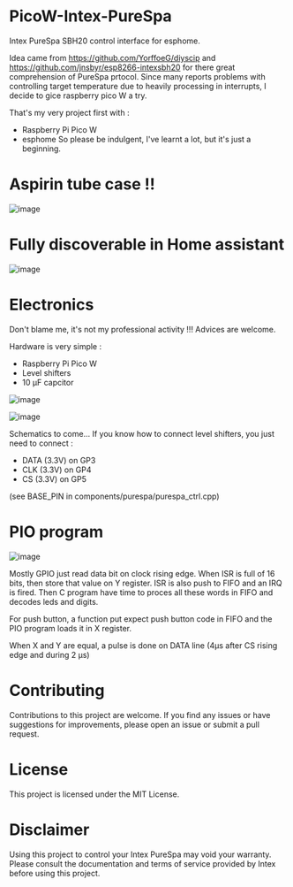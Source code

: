 # PicoW-Intex-PureSpa
Intex PureSpa SBH20 control interface for esphome.

Idea came from https://github.com/YorffoeG/diyscip and https://github.com/jnsbyr/esp8266-intexsbh20 for there great comprehension of PureSpa prtocol.
Since many reports problems with controlling target temperature due to heavily processing in interrupts, I decide to gice raspberry pico W a try.

That's my very project first with :
- Raspberry Pi Pico W
- esphome
So please be indulgent, I've learnt a lot, but it's just a beginning.

# Aspirin tube case !!
![image](https://github.com/RealByron/PicoW-Intex-PureSpa/assets/1749192/8ec6f361-ab9b-407b-b083-84245200abdd)

# Fully discoverable in Home assistant
![image](https://github.com/RealByron/PicoW-Intex-PureSpa/assets/1749192/d4230ada-e759-44a0-8b38-833575798f3a)

# Electronics
Don't blame me, it's not my professional activity !!!
Advices are welcome.

Hardware is very simple :
- Raspberry Pi Pico W
- Level shifters 
- 10 µF capcitor

![image](https://github.com/RealByron/PicoW-Intex-PureSpa/assets/1749192/ca510e43-296f-4e0a-9e2c-d352a6a11b31)

![image](https://github.com/RealByron/PicoW-Intex-PureSpa/assets/1749192/89278776-472c-42b0-af2c-f625bd6158a3)

Schematics to come... If you know how to connect level shifters, you just need to connect :
- DATA (3.3V) on GP3
- CLK (3.3V) on GP4
- CS (3.3V) on GP5

(see BASE_PIN in components/purespa/purespa_ctrl.cpp)

# PIO program
![image](https://github.com/RealByron/PicoW-Intex-PureSpa/assets/1749192/0cf17844-4127-45b0-a2fc-9e69e141ccc2)

Mostly GPIO just read data bit on clock rising edge.
When ISR is full of 16 bits, then store that value on Y register.
ISR is also push to FIFO and an IRQ is fired.
Then C program have time to proces all these words in FIFO and decodes leds and digits.

For push button, a function put expect push button code in FIFO and the PIO program loads it in X register.

When X and Y are equal, a pulse is done on DATA line (4µs after CS rising edge and during 2 µs)

# Contributing
Contributions to this project are welcome. If you find any issues or have suggestions for improvements, please open an issue or submit a pull request.

# License
This project is licensed under the MIT License.

# Disclaimer
Using this project to control your Intex PureSpa may void your warranty. Please consult the documentation and terms of service provided by Intex before using this project.

